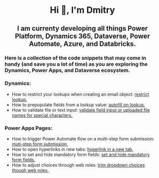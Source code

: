 <h1 align="center">Hi 👋, I'm Dmitry</h1>
<h2 align="center">I am currenty developing all things Power Platform, Dynamics 365, Dataverse, Power Automate, Azure, and Databricks.</h2>

<h3 align="left">Here is a collection of the code snippets that may come in handy (and save you a lot of time) as you are exploring the Dynamics, Power Apps, and Dataverse ecosystem.</h3>

<h3 align="left">Dynamics:</h3>
<ul>
  <li>How to restrict your lookups when creating an email object: <a href="https://github.com/diamitry/Dynamics365/tree/950cfec91469a21ca5514672d8f8a45f929b0bfc/RestrictLookup">restrict lookup.</a>
  <li>How to prepopulate fields from a lookup value: <a href="https://github.com/diamitry/Dynamics365/tree/8e19d91678524f51b6fbe33b8b7763b166a0000d/AutoFillonLookup">autofill on lookup.</a>
  <li>How to validate file or text input: <a href="https://github.com/diamitry/Dynamics365/tree/main/RestrictLookup">validate field input or uploaded file names for special characters.</a>
  </li>
</ul>

<h3 align="left">Power Apps Pages:</h3>
<ul>
  <li>How to trigger Power Automate flow on a multi-step form submission: <a href="https://github.com/diamitry/Dynamics365/tree/main/Multi-StepFormSubmission">muti-step form submission.</a>
  <li>How to open hyperlinks in new tabs: <a href="https://github.com/diamitry/Dynamics365/tree/main/OpenLinksNewTab">hyperlink in a new tab.</a>
  <li>How to set and hide mandatory form fields: <a href="https://github.com/diamitry/Dynamics365/tree/main/MandatoryFormFields">set and hide mandatory form fields.</a>
  <li>How to adjust choices through web roles: <a href="https://github.com/diamitry/Dynamics365/tree/main/WebRolesAndDropdownChoices">trim dropdown choices though web roles.</a>
  </li>
</ul>
<p align="left">
</p>
